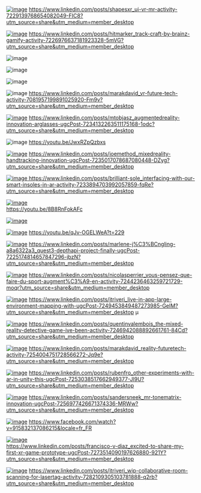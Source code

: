 [![image](https://github.com/user-attachments/assets/46e05744-1144-4b72-a633-122059438f5f)](https://www.linkedin.com/posts/shapesxr_ui-vr-mr-activity-7229139768654082049-FIC8?utm_source=share&utm_medium=member_desktop)
https://www.linkedin.com/posts/shapesxr_ui-vr-mr-activity-7229139768654082049-FIC8?utm_source=share&utm_medium=member_desktop

[![image](https://github.com/user-attachments/assets/72fd18ac-0111-4068-b7a1-6d4051201620)](https://www.linkedin.com/posts/hitmarker_track-craft-by-brainz-gamify-activity-7226976637181923328-5mVG?utm_source=share&utm_medium=member_desktop)
https://www.linkedin.com/posts/hitmarker_track-craft-by-brainz-gamify-activity-7226976637181923328-5mVG?utm_source=share&utm_medium=member_desktop

![image](https://github.com/EloiStree/2024_07_03_HelloMonsXR/assets/20149493/c7ee0740-9041-4b3f-ab32-cf3f58c244f8)

![image](https://github.com/EloiStree/2024_07_03_HelloMonsXR/assets/20149493/d95fb58b-1dec-4217-8c0e-db8d0dcf540c)

![image](https://github.com/EloiStree/2024_07_03_HelloMonsXR/assets/20149493/4c301a87-a86c-490b-a543-8ef5d6de9833)


![image](https://github.com/EloiStree/2024_07_03_HelloMonsXR/assets/20149493/7b18af45-6d70-4f8a-9327-465db31f01a3)
https://www.linkedin.com/posts/marakdavid_vr-future-tech-activity-7081957199891025920-Fm9v?utm_source=share&utm_medium=member_desktop


[![image](https://github.com/user-attachments/assets/7b15f976-b013-4407-bbb6-9ef050b9f643)](https://www.linkedin.com/posts/mtobjasz_augmentedreality-innovation-arglasses-ugcPost-7234132263511175168-1odc?utm_source=share&utm_medium=member_desktop)
https://www.linkedin.com/posts/mtobjasz_augmentedreality-innovation-arglasses-ugcPost-7234132263511175168-1odc?utm_source=share&utm_medium=member_desktop




![image](https://github.com/EloiStree/2024_07_03_HelloMonsXR/assets/20149493/e5c82f95-56ba-44ef-a304-daa6409f0bdd)
https://youtu.be/JwxRZpQzbxs



[![image](https://github.com/user-attachments/assets/8b11d4a6-bc30-41d9-8184-cc4c5fb5b3f3)](https://www.linkedin.com/posts/joemethod_mixedreality-handtracking-innovation-ugcPost-7235017078687080448-DZyg?utm_source=share&utm_medium=member_desktop)
https://www.linkedin.com/posts/joemethod_mixedreality-handtracking-innovation-ugcPost-7235017078687080448-DZyg?utm_source=share&utm_medium=member_desktop

[![image](https://github.com/user-attachments/assets/015c9a04-e010-42ba-8aac-ce8b8b8bd501)
](https://www.linkedin.com/posts/brilliant-sole_interfacing-with-our-smart-insoles-in-ar-activity-7233894703992057859-fqRe?utm_source=share&utm_medium=member_desktop)
https://www.linkedin.com/posts/brilliant-sole_interfacing-with-our-smart-insoles-in-ar-activity-7233894703992057859-fqRe?utm_source=share&utm_medium=member_desktop


[![image](https://github.com/user-attachments/assets/e1d90131-bb61-4ceb-8898-642535bdbcc4)](https://youtu.be/8B8RnFokAFc)  
https://youtu.be/8B8RnFokAFc  

[![image](https://github.com/user-attachments/assets/ba0e664e-f792-464c-9b7f-01b283a9fdf4)](https://www.linkedin.com/posts/wim-reygaert-a40547142_we-asked-german-artist-bond-truluv-to-try-activity-7236091374507364352-_tZu?utm_source=share&utm_medium=member_desktop)



[![image](https://github.com/user-attachments/assets/6c5be879-3cc1-4f03-9c7a-732ac8641625)](https://youtu.be/qJv-OGELWeA?t=229)
https://youtu.be/qJv-OGELWeA?t=229


[![image](https://github.com/user-attachments/assets/00e34cf4-1d57-4ab3-96d9-bcada12dc23e)](https://www.linkedin.com/posts/marlene-j%C3%BCngling-a8a6322a3_quest3-depthapi-project-finally-ugcPost-7225174814657847296-jbzN?utm_source=share&utm_medium=member_desktop)
https://www.linkedin.com/posts/marlene-j%C3%BCngling-a8a6322a3_quest3-depthapi-project-finally-ugcPost-7225174814657847296-jbzN?utm_source=share&utm_medium=member_desktop


[![image](https://github.com/user-attachments/assets/5bc9d51c-5fdf-4463-b817-c6e3b87b7989)](https://www.linkedin.com/posts/nicolasperrier_vous-pensez-que-faire-du-sport-augment%C3%A9-en-activity-7244236463259721729-moqr?utm_source=share&utm_medium=member_desktop)
https://www.linkedin.com/posts/nicolasperrier_vous-pensez-que-faire-du-sport-augment%C3%A9-en-activity-7244236463259721729-moqr?utm_source=share&utm_medium=member_desktop



[![image](https://github.com/user-attachments/assets/2403d64f-77d0-474e-a452-b07cb84e700e)](https://www.linkedin.com/posts/jtriveri_live-in-app-large-environment-mapping-with-ugcPost-7249453849487273985-GeIM?utm_source=share&utm_medium=member_desktop)
https://www.linkedin.com/posts/jtriveri_live-in-app-large-environment-mapping-with-ugcPost-7249453849487273985-GeIM?utm_source=share&utm_medium=member_desktop
µ



[![image](https://github.com/user-attachments/assets/a6695d63-ff78-4a5f-b9a1-74d81b9816ef)](https://www.linkedin.com/posts/quentinvalembois_the-mixed-reality-detective-game-ive-been-activity-7246942088892661761-84Cd?utm_source=share&utm_medium=member_desktop)
https://www.linkedin.com/posts/quentinvalembois_the-mixed-reality-detective-game-ive-been-activity-7246942088892661761-84Cd?utm_source=share&utm_medium=member_desktop


[![image](https://github.com/user-attachments/assets/195912ae-67fe-4846-b2dd-21e38fcf6675)](https://www.linkedin.com/posts/marakdavid_reality-futuretech-activity-7254004751728566272-Jq9e?utm_source=share&utm_medium=member_desktop)
https://www.linkedin.com/posts/marakdavid_reality-futuretech-activity-7254004751728566272-Jq9e?utm_source=share&utm_medium=member_desktop



[![image](https://github.com/user-attachments/assets/5eb99182-0eec-4c22-85ba-ca65113e7f51)](https://www.linkedin.com/posts/rubenfro_other-experiments-with-ar-in-unity-this-ugcPost-7253038517662949377-Jl9U?utm_source=share&utm_medium=member_desktop)
https://www.linkedin.com/posts/rubenfro_other-experiments-with-ar-in-unity-this-ugcPost-7253038517662949377-Jl9U?utm_source=share&utm_medium=member_desktop


[![image](https://github.com/user-attachments/assets/c8e5883f-b7f7-4783-a5ef-a272106c84c1)](https://www.linkedin.com/posts/sandersneek_mr-tonematrix-innovation-ugcPost-7256977426671374336-MRWw?utm_source=share&utm_medium=member_desktop)
https://www.linkedin.com/posts/sandersneek_mr-tonematrix-innovation-ugcPost-7256977426671374336-MRWw?utm_source=share&utm_medium=member_desktop


[![image](https://github.com/user-attachments/assets/ae25ff4b-7b24-4f5d-8d68-52418b918e09)](https://www.facebook.com/watch?v=915832137086215&locale=fr_FR)
https://www.facebook.com/watch?v=915832137086215&locale=fr_FR


[![image](https://github.com/user-attachments/assets/deeecd59-e8b8-4270-9929-37c20bee4249)](https://www.linkedin.com/posts/francisco-v-diaz_excited-to-share-my-first-xr-game-prototype-ugcPost-7273514090197626880-921Y?utm_source=share&utm_medium=member_desktop)   
https://www.linkedin.com/posts/francisco-v-diaz_excited-to-share-my-first-xr-game-prototype-ugcPost-7273514090197626880-921Y?utm_source=share&utm_medium=member_desktop  


[![image](https://github.com/user-attachments/assets/ef6bae58-66db-41f3-8794-5e7b3ef31b9a)](https://www.linkedin.com/posts/jtriveri_wip-collaborative-room-scanning-for-lasertag-activity-7282109305103781888-q2rb?utm_source=share&utm_medium=member_desktop)
https://www.linkedin.com/posts/jtriveri_wip-collaborative-room-scanning-for-lasertag-activity-7282109305103781888-q2rb?utm_source=share&utm_medium=member_desktop
